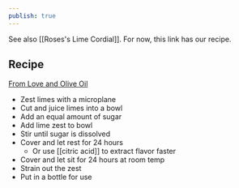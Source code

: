 ```yaml
---
publish: true
---
```

See also [[Roses's Lime Cordial]]. For now, this link has our recipe.

## Recipe
[From Love and Olive Oil](https://www.loveandoliveoil.com/2023/07/homemade-lime-cordial.html)

* Zest limes with a microplane
* Cut and juice limes into a bowl
* Add an equal amount of sugar
* Add lime zest to bowl
* Stir until sugar is dissolved
* Cover and let rest for 24 hours
	* Or use [[citric acid]] to extract flavor faster
* Cover and let sit for 24 hours at room temp
* Strain out the zest
* Put in a bottle for use